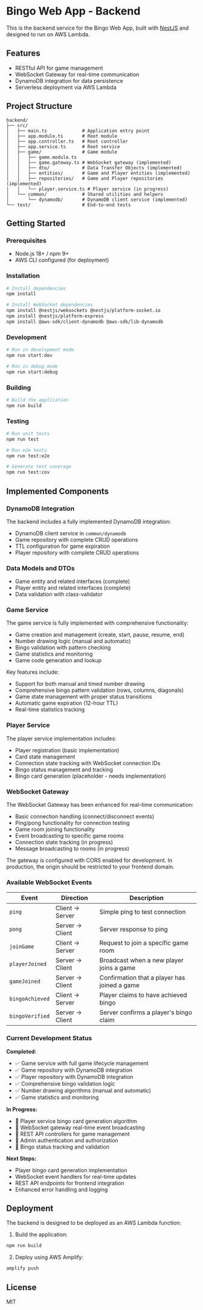 # Bingo Web App - Backend

This is the backend service for the Bingo Web App, built with [NestJS](https://nestjs.com/) and designed to run on AWS Lambda.

## Features

- RESTful API for game management
- WebSocket Gateway for real-time communication
- DynamoDB integration for data persistence
- Serverless deployment via AWS Lambda

## Project Structure

```
backend/
├── src/
│   ├── main.ts             # Application entry point
│   ├── app.module.ts       # Root module
│   ├── app.controller.ts   # Root controller
│   ├── app.service.ts      # Root service
│   ├── game/               # Game module
│   │   ├── game.module.ts
│   │   ├── game.gateway.ts # WebSocket gateway (implemented)
│   │   ├── dto/            # Data Transfer Objects (implemented)
│   │   ├── entities/       # Game and Player entities (implemented)
│   │   ├── repositories/   # Game and Player repositories (implemented)
│   │   └── player.service.ts # Player service (in progress)
│   └── common/             # Shared utilities and helpers
│       └── dynamodb/       # DynamoDB client service (implemented)
└── test/                   # End-to-end tests
```

## Getting Started

### Prerequisites

- Node.js 18+ / npm 9+
- AWS CLI configured (for deployment)

### Installation

```bash
# Install dependencies
npm install

# Install WebSocket dependencies
npm install @nestjs/websockets @nestjs/platform-socket.io
npm install @nestjs/platform-express
npm install @aws-sdk/client-dynamodb @aws-sdk/lib-dynamodb
```

### Development

```bash
# Run in development mode
npm run start:dev

# Run in debug mode
npm run start:debug
```

### Building

```bash
# Build the application
npm run build
```

### Testing

```bash
# Run unit tests
npm run test

# Run e2e tests
npm run test:e2e

# Generate test coverage
npm run test:cov
```

## Implemented Components

### DynamoDB Integration

The backend includes a fully implemented DynamoDB integration:

- DynamoDB client service in `common/dynamodb`
- Game repository with complete CRUD operations
- TTL configuration for game expiration
- Player repository with complete CRUD operations

### Data Models and DTOs

- Game entity and related interfaces (complete)
- Player entity and related interfaces (complete)
- Data validation with class-validator

### Game Service

The game service is fully implemented with comprehensive functionality:

- Game creation and management (create, start, pause, resume, end)
- Number drawing logic (manual and automatic)
- Bingo validation with pattern checking
- Game statistics and monitoring
- Game code generation and lookup

Key features include:
- Support for both manual and timed number drawing
- Comprehensive bingo pattern validation (rows, columns, diagonals)
- Game state management with proper status transitions
- Automatic game expiration (12-hour TTL)
- Real-time statistics tracking

### Player Service

The player service implementation includes:
- Player registration (basic implementation)
- Card state management
- Connection state tracking with WebSocket connection IDs
- Bingo status management and tracking
- Bingo card generation (placeholder - needs implementation)

### WebSocket Gateway

The WebSocket Gateway has been enhanced for real-time communication:

- Basic connection handling (connect/disconnect events)
- Ping/pong functionality for connection testing
- Game room joining functionality
- Event broadcasting to specific game rooms
- Connection state tracking (in progress)
- Message broadcasting to rooms (in progress)

The gateway is configured with CORS enabled for development. In production, the origin should be restricted to your frontend domain.

### Available WebSocket Events

| Event | Direction | Description |
|-------|-----------|-------------|
| `ping` | Client → Server | Simple ping to test connection |
| `pong` | Server → Client | Server response to ping |
| `joinGame` | Client → Server | Request to join a specific game room |
| `playerJoined` | Server → Client | Broadcast when a new player joins a game |
| `gameJoined` | Server → Client | Confirmation that a player has joined a game |
| `bingoAchieved` | Client → Server | Player claims to have achieved bingo |
| `bingoVerified` | Server → Client | Server confirms a player's bingo claim |

### Current Development Status

**Completed:**
- ✅ Game service with full game lifecycle management
- ✅ Game repository with DynamoDB integration
- ✅ Player repository with DynamoDB integration
- ✅ Comprehensive bingo validation logic
- ✅ Number drawing algorithms (manual and automatic)
- ✅ Game statistics and monitoring

**In Progress:**
- 🔄 Player service bingo card generation algorithm
- 🔄 WebSocket gateway real-time event broadcasting
- 🔄 REST API controllers for game management
- 🔄 Admin authentication and authorization
- 🔄 Bingo status tracking and validation

**Next Steps:**
- Player bingo card generation implementation
- WebSocket event handlers for real-time updates
- REST API endpoints for frontend integration
- Enhanced error handling and logging

## Deployment

The backend is designed to be deployed as an AWS Lambda function:

1. Build the application:
```bash
npm run build
```

2. Deploy using AWS Amplify:
```bash
amplify push
```

## License

MIT